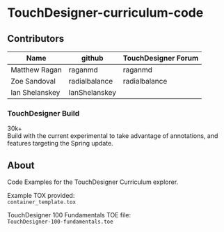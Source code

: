 # TouchDesigner-curriculum-code

## Contributors
|Name| github  | TouchDesigner Forum |
|---|---|---|
|Matthew Ragan |raganmd |raganmd
|Zoe Sandoval |radialbalance |radialbalance 
|Ian Shelanskey |IanShelanskey | 

### TouchDesigner Build
30k+  
Build with the current experimental to take advantage of annotations, and features targeting the Spring update.

## About

Code Examples for the TouchDesigner Curriculum explorer.

Example TOX provided:  
`container_template.tox`

TouchDesigner 100 Fundamentals TOE file:  
`TouchDesigner-100-fundamentals.toe`

